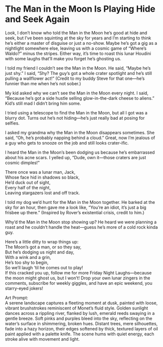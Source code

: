 # The Man in the Moon Is Playing Hide and Seek Again

Look, I don’t know who told the Man in the Moon he’s good at hide and seek, but I’ve been squinting at the sky for years and I’m starting to think he’s either a master of disguise or just a no-show. Maybe he’s got a gig as a nightlight somewhere else, leaving us with a cosmic game of “Where’s Waldo?” minus the stripes. Either way, it’s time to roast this lunar Houdini with some laughs that’ll make you forget he’s ghosting us.

I told my friend I couldn’t see the Man in the Moon. He said, “Maybe he’s just shy.” I said, “Shy? The guy’s got a whole crater spotlight and he’s still pulling a wallflower act!” (Credit to my buddy Steve for that one—he’s funnier than me when he’s not sober.)

My kid asked why we can’t see the Man in the Moon every night. I said, “Because he’s got a side hustle selling glow-in-the-dark cheese to aliens.” Kid’s still mad I didn’t bring him some.

I tried using a telescope to find the Man in the Moon, but all I got was a blurry dot. Turns out he’s not hiding—he’s just really bad at posing for selfies.

I asked my grandma why the Man in the Moon disappears sometimes. She said, “Oh, he’s probably napping behind a cloud.” Great, now I’m jealous of a guy who gets to snooze on the job and still looks crater-ific.

I heard the Man in the Moon’s been dodging us because he’s embarrassed about his acne scars. I yelled up, “Dude, own it—those craters are just cosmic dimples!”

There once was a lunar man, Jack,  
Whose face hid in shadows so black,  
He’d duck out of sight,  
Every half of the night,  
Leaving stargazers lost and off track.

I told my dog we’d hunt for the Man in the Moon together. He barked at the sky for an hour, then gave me a look like, “You’re an idiot, it’s just a big frisbee up there.” (Inspired by Rover’s existential crisis, credit to him.)

Why’d the Man in the Moon stop showing up? He heard we were planning a roast and he couldn’t handle the heat—guess he’s more of a cold rock kinda guy.

Here’s a little ditty to wrap things up:  
The Moon’s got a man, or so they say,  
But he’s dodging us night and day,  
With a wink and a grin,  
He’s too shy to begin,  
So we’ll laugh ‘til he comes out to play!  
If this cracked you up, follow me for more Friday Night Laughs—because the moon might ghost us, but I won’t! Drop your own lunar zingers in the comments, subscribe for weekly giggles, and have an epic weekend, you starry-eyed jokers!

Art Prompt:  
A serene landscape captures a fleeting moment at dusk, painted with loose, vibrant brushstrokes reminiscent of Monet’s fluid style. Golden sunlight dances across a rippling river, flanked by lush, emerald reeds swaying in a gentle breeze. Soft pinks and purples bleed into the sky, reflecting on the water’s surface in shimmering, broken hues. Distant trees, mere silhouettes, fade into a hazy horizon, their edges softened by thick, textured layers of oil paint applied with a palette knife. The scene hums with quiet energy, each stroke alive with movement and light.